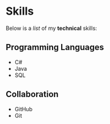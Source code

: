 # Skills

Below is a _list_ of my **technical** skills:

## Programming Languages
- C#
- Java
- SQL

## Collaboration
- GitHub
- Git
